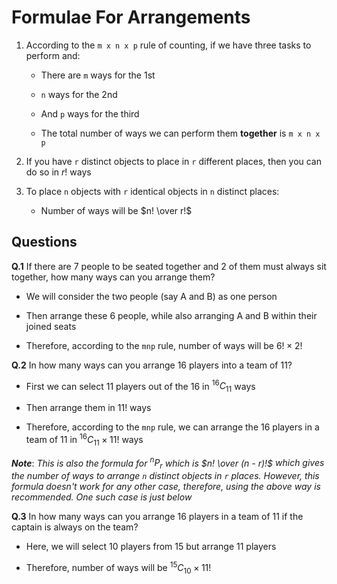 # Formulae For Arrangements

1. According to the `m x n x p` rule of counting, if we have three tasks to perform
and:

    - There are `m` ways for the 1st

    - `n` ways for the 2nd

    - And `p` ways for the third

    - The total number of ways we can perform them **together** is `m x n x p`

2. If you have `r` distinct objects to place in `r` different places, then you can
do so in $r!$ ways

3. To place `n` objects with `r` identical objects in `n` distinct places:

    - Number of ways will be $n! \over r!$

## Questions

**Q.1** If there are 7 people to be seated together and 2 of them must always sit
together, how many ways can you arrange them?

- We will consider the two people (say A and B) as one person

- Then arrange these 6 people, while also arranging A and B within their joined
seats

- Therefore, according to the `mnp` rule, number of ways will be $6! \times 2!$

**Q.2** In how many ways can you arrange 16 players into a team of 11?

- First we can select 11 players out of the 16 in $^{16}C_{11}$ ways

- Then arrange them in $11!$ ways

- Therefore, according to the `mnp` rule, we can arrange the 16 players in a team
of 11 in $^{16}C_{11} \times 11!$ ways

***Note***: *This is also the formula for $^nP_r$ which is $n! \over (n - r)!$*
*which gives the number of ways to arrange `n` distinct objects in `r` places.*
*However, this formula doesn't work for any other case, therefore, using the*
*above way is recommended. One such case is just below*

**Q.3** In how many ways can you arrange 16 players in a team of 11 if the captain
is always on the team?

- Here, we will select 10 players from 15 but arrange 11 players

- Therefore, number of ways will be $^{15}C_{10} \times 11!$
